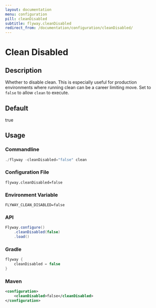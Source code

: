 ```yaml
---
layout: documentation
menu: configuration
pill: cleanDisabled
subtitle: flyway.cleanDisabled
redirect_from: /documentation/configuration/cleanDisabled/
---
```


# Clean Disabled

## Description
Whether to disable clean. This is especially useful for production environments where running clean can be a career limiting move. Set to `false` to allow `clean` to execute.

## Default
true

## Usage

### Commandline
```powershell
./flyway -cleanDisabled="false" clean
```

### Configuration File
```properties
flyway.cleanDisabled=false
```

### Environment Variable
```properties
FLYWAY_CLEAN_DISABLED=false
```

### API
```java
Flyway.configure()
    .cleanDisabled(false)
    .load()
```

### Gradle
```groovy
flyway {
    cleanDisabled = false
}
```

### Maven
```xml
<configuration>
    <cleanDisabled>false</cleanDisabled>
</configuration>
```